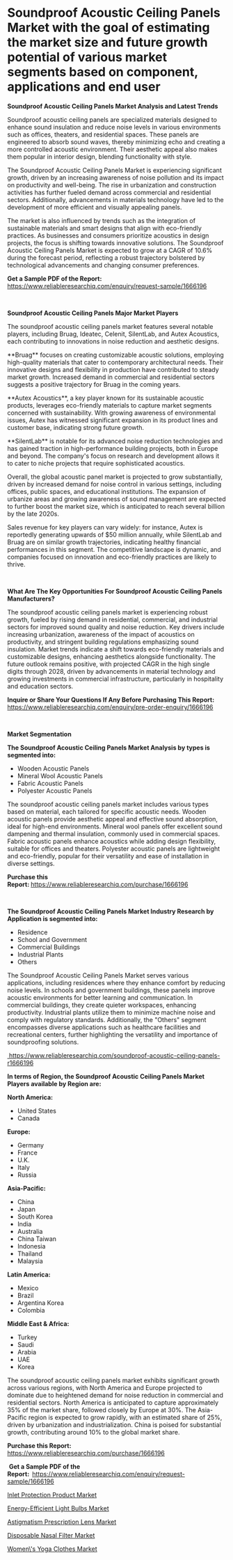 <p><h1>Soundproof Acoustic Ceiling Panels Market with the goal of estimating the market size and future growth potential of various market segments based on component, applications and end user</h1></p><p><strong>Soundproof Acoustic Ceiling Panels Market Analysis and Latest Trends</strong></p>
<p><p>Soundproof acoustic ceiling panels are specialized materials designed to enhance sound insulation and reduce noise levels in various environments such as offices, theaters, and residential spaces. These panels are engineered to absorb sound waves, thereby minimizing echo and creating a more controlled acoustic environment. Their aesthetic appeal also makes them popular in interior design, blending functionality with style.</p><p>The Soundproof Acoustic Ceiling Panels Market is experiencing significant growth, driven by an increasing awareness of noise pollution and its impact on productivity and well-being. The rise in urbanization and construction activities has further fueled demand across commercial and residential sectors. Additionally, advancements in materials technology have led to the development of more efficient and visually appealing panels.</p><p>The market is also influenced by trends such as the integration of sustainable materials and smart designs that align with eco-friendly practices. As businesses and consumers prioritize acoustics in design projects, the focus is shifting towards innovative solutions. The Soundproof Acoustic Ceiling Panels Market is expected to grow at a CAGR of 10.6% during the forecast period, reflecting a robust trajectory bolstered by technological advancements and changing consumer preferences.</p></p>
<p><strong>Get a Sample PDF of the Report:&nbsp;</strong> <a href="https://www.reliableresearchiq.com/enquiry/request-sample/1666196?utm_campaign=1141&utm_medium=2&utm_source=Github&utm_content=ia&utm_term=09022025&utm_id=soundproof-acoustic-ceiling-panels">https://www.reliableresearchiq.com/enquiry/request-sample/1666196</a></p>
<p>&nbsp;</p>
<p><strong>Soundproof Acoustic Ceiling Panels Major Market Players</strong></p>
<p><p>The soundproof acoustic ceiling panels market features several notable players, including Bruag, Ideatec, Celenit, SilentLab, and Autex Acoustics, each contributing to innovations in noise reduction and aesthetic designs.</p><p>**Bruag** focuses on creating customizable acoustic solutions, employing high-quality materials that cater to contemporary architectural needs. Their innovative designs and flexibility in production have contributed to steady market growth. Increased demand in commercial and residential sectors suggests a positive trajectory for Bruag in the coming years.</p><p>**Autex Acoustics**, a key player known for its sustainable acoustic products, leverages eco-friendly materials to capture market segments concerned with sustainability. With growing awareness of environmental issues, Autex has witnessed significant expansion in its product lines and customer base, indicating strong future growth.</p><p>**SilentLab** is notable for its advanced noise reduction technologies and has gained traction in high-performance building projects, both in Europe and beyond. The company's focus on research and development allows it to cater to niche projects that require sophisticated acoustics. </p><p>Overall, the global acoustic panel market is projected to grow substantially, driven by increased demand for noise control in various settings, including offices, public spaces, and educational institutions. The expansion of urbanize areas and growing awareness of sound management are expected to further boost the market size, which is anticipated to reach several billion by the late 2020s.</p><p>Sales revenue for key players can vary widely: for instance, Autex is reportedly generating upwards of $50 million annually, while SilentLab and Bruag are on similar growth trajectories, indicating healthy financial performances in this segment. The competitive landscape is dynamic, and companies focused on innovation and eco-friendly practices are likely to thrive.</p></p>
<p>&nbsp;</p>
<p><strong>What Are The Key Opportunities For Soundproof Acoustic Ceiling Panels Manufacturers?</strong></p>
<p><p>The soundproof acoustic ceiling panels market is experiencing robust growth, fueled by rising demand in residential, commercial, and industrial sectors for improved sound quality and noise reduction. Key drivers include increasing urbanization, awareness of the impact of acoustics on productivity, and stringent building regulations emphasizing sound insulation. Market trends indicate a shift towards eco-friendly materials and customizable designs, enhancing aesthetics alongside functionality. The future outlook remains positive, with projected CAGR in the high single digits through 2028, driven by advancements in material technology and growing investments in commercial infrastructure, particularly in hospitality and education sectors.</p></p>
<p><strong>Inquire or Share Your Questions If Any Before Purchasing This Report:</strong> <a href="https://www.reliableresearchiq.com/enquiry/pre-order-enquiry/1666196?utm_campaign=1141&utm_medium=2&utm_source=Github&utm_content=ia&utm_term=09022025&utm_id=soundproof-acoustic-ceiling-panels">https://www.reliableresearchiq.com/enquiry/pre-order-enquiry/1666196</a></p>
<p>&nbsp;</p>
<p><strong>Market Segmentation</strong></p>
<p><strong>The Soundproof Acoustic Ceiling Panels Market Analysis by types is segmented into:</strong></p>
<p><ul><li>Wooden Acoustic Panels</li><li>Mineral Wool Acoustic Panels</li><li>Fabric Acoustic Panels</li><li>Polyester Acoustic Panels</li></ul></p>
<p><p>The soundproof acoustic ceiling panels market includes various types based on material, each tailored for specific acoustic needs. Wooden acoustic panels provide aesthetic appeal and effective sound absorption, ideal for high-end environments. Mineral wool panels offer excellent sound dampening and thermal insulation, commonly used in commercial spaces. Fabric acoustic panels enhance acoustics while adding design flexibility, suitable for offices and theaters. Polyester acoustic panels are lightweight and eco-friendly, popular for their versatility and ease of installation in diverse settings.</p></p>
<p><strong>Purchase this Report:&nbsp;</strong><a href="https://www.reliableresearchiq.com/purchase/1666196?utm_campaign=1141&utm_medium=2&utm_source=Github&utm_content=ia&utm_term=09022025&utm_id=soundproof-acoustic-ceiling-panels">https://www.reliableresearchiq.com/purchase/1666196</a></p>
<p>&nbsp;</p>
<p><strong>The Soundproof Acoustic Ceiling Panels Market Industry Research by Application is segmented into:</strong></p>
<p><ul><li>Residence</li><li>School and Government</li><li>Commercial Buildings</li><li>Industrial Plants</li><li>Others</li></ul></p>
<p><p>The Soundproof Acoustic Ceiling Panels Market serves various applications, including residences where they enhance comfort by reducing noise levels. In schools and government buildings, these panels improve acoustic environments for better learning and communication. In commercial buildings, they create quieter workspaces, enhancing productivity. Industrial plants utilize them to minimize machine noise and comply with regulatory standards. Additionally, the "Others" segment encompasses diverse applications such as healthcare facilities and recreational centers, further highlighting the versatility and importance of soundproofing solutions.</p></p>
<p><a href="https://www.reliableresearchiq.com/soundproof-acoustic-ceiling-panels-r1666196?utm_campaign=1141&utm_medium=2&utm_source=Github&utm_content=ia&utm_term=09022025&utm_id=soundproof-acoustic-ceiling-panels">&nbsp;https://www.reliableresearchiq.com/soundproof-acoustic-ceiling-panels-r1666196</a></p>
<p><strong>In terms of Region, the Soundproof Acoustic Ceiling Panels Market Players available by Region are:</strong></p>
<p>
    <p> <strong> North America: </strong>
        <ul>
            <li>United States</li>
            <li>Canada</li>
        </ul>
        </p> 
    <p> <strong> Europe: </strong>
        <ul>
            <li>Germany</li>
            <li>France</li>
            <li>U.K.</li>
            <li>Italy</li>
            <li>Russia</li>
        </ul>
        </p> 
    <p> <strong> Asia-Pacific: </strong>
        <ul>
            <li>China</li>
            <li>Japan</li>
            <li>South Korea</li>
            <li>India</li>
            <li>Australia</li>
            <li>China Taiwan</li>
            <li>Indonesia</li>
            <li>Thailand</li>
            <li>Malaysia</li>
        </ul>
        </p> 
    <p> <strong> Latin America: </strong>
        <ul>
            <li>Mexico</li>
            <li>Brazil</li>
            <li>Argentina Korea</li>
            <li>Colombia</li>
        </ul>
        </p> 
    <p> <strong> Middle East & Africa: </strong>
        <ul>
            <li>Turkey</li>
            <li>Saudi</li>
            <li>Arabia</li>
            <li>UAE</li>
            <li>Korea</li>
        </ul>
    </p>
    </p>
<p><p>The soundproof acoustic ceiling panels market exhibits significant growth across various regions, with North America and Europe projected to dominate due to heightened demand for noise reduction in commercial and residential sectors. North America is anticipated to capture approximately 35% of the market share, followed closely by Europe at 30%. The Asia-Pacific region is expected to grow rapidly, with an estimated share of 25%, driven by urbanization and industrialization. China is poised for substantial growth, contributing around 10% to the global market share.</p></p>
<p><strong>Purchase this Report: </strong><a href="https://www.reliableresearchiq.com/purchase/1666196?utm_campaign=1141&utm_medium=2&utm_source=Github&utm_content=ia&utm_term=09022025&utm_id=soundproof-acoustic-ceiling-panels">https://www.reliableresearchiq.com/purchase/1666196</a></p>
<p>&nbsp;<strong>Get a Sample PDF of the Report:&nbsp;&nbsp;</strong><a href="https://www.reliableresearchiq.com/enquiry/request-sample/1666196?utm_campaign=1141&utm_medium=2&utm_source=Github&utm_content=ia&utm_term=09022025&utm_id=soundproof-acoustic-ceiling-panels">https://www.reliableresearchiq.com/enquiry/request-sample/1666196</a></p>
<p><strong></strong></p>
<p><p><a href="https://github.com/manatatonkes/Market-Research-Report-List-1/blob/main/inlet-protection-product-market.md?utm_campaign=1141&utm_medium=2&utm_source=Github&utm_content=ia&utm_term=09022025&utm_id=soundproof-acoustic-ceiling-panels">Inlet Protection Product Market</a></p><p><a href="https://github.com/toqiourir/Market-Research-Report-List-1/blob/main/energy-efficient-light-bulbs-market.md?utm_campaign=1141&utm_medium=2&utm_source=Github&utm_content=ia&utm_term=09022025&utm_id=soundproof-acoustic-ceiling-panels">Energy-Efficient Light Bulbs Market</a></p><p><a href="https://github.com/saeiddaemo/Market-Research-Report-List-1/blob/main/astigmatism-prescription-lens-market.md?utm_campaign=1141&utm_medium=2&utm_source=Github&utm_content=ia&utm_term=09022025&utm_id=soundproof-acoustic-ceiling-panels">Astigmatism Prescription Lens Market</a></p><p><a href="https://github.com/shopovdjondo/Market-Research-Report-List-1/blob/main/disposable-nasal-filter-market.md?utm_campaign=1141&utm_medium=2&utm_source=Github&utm_content=ia&utm_term=09022025&utm_id=soundproof-acoustic-ceiling-panels">Disposable Nasal Filter Market</a></p><p><a href="https://github.com/plawragarile/Market-Research-Report-List-1/blob/main/womens-yoga-clothes-market.md?utm_campaign=1141&utm_medium=2&utm_source=Github&utm_content=ia&utm_term=09022025&utm_id=soundproof-acoustic-ceiling-panels">Women\'s Yoga Clothes Market</a></p></p>
